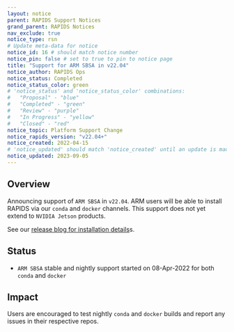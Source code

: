 ```yaml
---
layout: notice
parent: RAPIDS Support Notices
grand_parent: RAPIDS Notices
nav_exclude: true
notice_type: rsn
# Update meta-data for notice
notice_id: 16 # should match notice number
notice_pin: false # set to true to pin to notice page
title: "Support for ARM SBSA in v22.04"
notice_author: RAPIDS Ops
notice_status: Completed
notice_status_color: green
# 'notice_status' and 'notice_status_color' combinations:
#   "Proposal" - "blue"
#   "Completed" - "green"
#   "Review" - "purple"
#   "In Progress" - "yellow"
#   "Closed" - "red"
notice_topic: Platform Support Change
notice_rapids_version: "v22.04+"
notice_created: 2022-04-15
# 'notice_updated' should match 'notice_created' until an update is made
notice_updated: 2023-09-05
---
```


## Overview

Announcing support of `ARM SBSA` in `v22.04`.  ARM users will be able to install RAPIDS via 
our `conda` and `docker` channels.  This support does not yet extend to `NVIDIA Jetson` products.

See our [release blog for installation details](https://medium.com/rapids-ai/rapids-release-22-04-fe4f1913f29b)s.

## Status

- `ARM SBSA` stable and nightly support started on 08-Apr-2022 for both `conda` and 
`docker`

## Impact

Users are encouraged to test nightly `conda` and `docker` builds and report any
issues in their respective repos.
